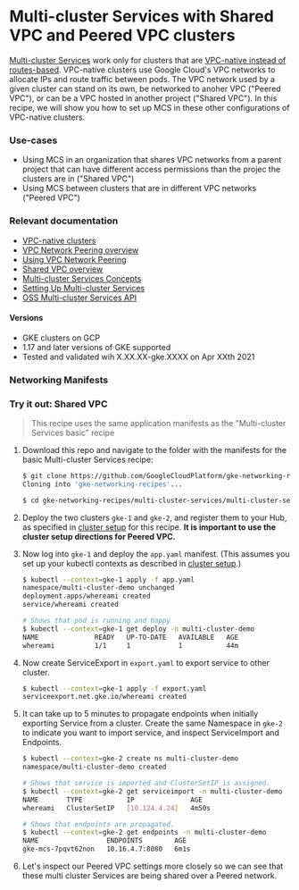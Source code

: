 # Multi-cluster Services with Shared VPC and Peered VPC clusters


[Multi-cluster Services](https://cloud.google.com/kubernetes-engine/docs/concepts/multi-cluster-services) work only for clusters that are [VPC-native instead of routes-based](https://cloud.google.com/kubernetes-engine/docs/how-to/alias-ips). VPC-native clusters use Google Cloud's VPC networks to allocate IPs and route traffic between pods. The VPC network used by a given cluster can stand on its own, be networked to anoher VPC ("Peered VPC"), or can be a VPC hosted in another project ("Shared VPC"). In this recipe, we will show you how to set up MCS in these other configurations of VPC-native clusters.

### Use-cases

- Using MCS in an organization that shares VPC networks from a parent project that can have different access permissions than the projec the clusters are in ("Shared VPC")
- Using MCS between clusters that are in different VPC networks ("Peered VPC")


### Relevant documentation

- [VPC-native clusters](https://cloud.google.com/kubernetes-engine/docs/concepts/alias-ips)
- [VPC Network Peering overview](https://cloud.google.com/vpc/docs/vpc-peering)
- [Using VPC Network Peering](https://cloud.google.com/vpc/docs/using-vpc-peering)
- [Shared VPC overview](https://cloud.google.com/vpc/docs/shared-vpc)
- [Multi-cluster Services Concepts](https://cloud.google.com/kubernetes-engine/docs/concepts/multi-cluster-services)
- [Setting Up Multi-cluster Services](https://cloud.google.com/kubernetes-engine/docs/how-to/multi-cluster-services)
- [OSS Multi-cluster Services API](https://github.com/kubernetes/enhancements/tree/master/keps/sig-multicluster/1645-multi-cluster-services-api)

#### Versions

- GKE clusters on GCP
- 1.17 and later versions of GKE supported
- Tested and validated wih X.XX.XX-gke.XXXX on Apr XXth 2021

### Networking Manifests

### Try it out: Shared VPC

> This recipe uses the same application manifests as the "Multi-cluster Services basic" recipe

1. Download this repo and navigate to the folder with the manifests for the basic Multi-cluster Services recipe:


    ```sh
    $ git clone https://github.com/GoogleCloudPlatform/gke-networking-recipes.git
    Cloning into 'gke-networking-recipes'...

    $ cd gke-networking-recipes/multi-cluster-services/multi-cluster-services-basic
    ```

2. Deploy the two clusters `gke-1` and `gke-2`, and register them to your Hub, as specified in [cluster setup](../../cluster-setup.md) for this recipe. **It is important to use the cluster setup directions for Peered VPC.**

3. Now log into `gke-1` and deploy the `app.yaml` manifest. (This assumes you set up your kubectl contexts as described in [cluster setup](../../cluster-setup.md).)

    ```bash
    $ kubectl --context=gke-1 apply -f app.yaml
    namespace/multi-cluster-demo unchanged
    deployment.apps/whereami created
    service/whereami created

    # Shows that pod is running and happy
    $ kubectl --context=gke-1 get deploy -n multi-cluster-demo
    NAME              READY   UP-TO-DATE   AVAILABLE   AGE
    whereami          1/1     1            1           44m
    ```


5. Now create ServiceExport in `export.yaml` to export service to other cluster.

    ```bash
    $ kubectl --context=gke-1 apply -f export.yaml
    serviceexport.net.gke.io/whereami created
    ```

6. It can take up to 5 minutes to propagate endpoints when initially exporting Service from a cluster. Create the same Namespace in `gke-2` to indicate you want to import service, and inspect ServiceImport and Endpoints.

    ```bash
    $ kubectl --context=gke-2 create ns multi-cluster-demo
    namespace/multi-cluster-demo created
    
    # Shows that service is imported and ClusterSetIP is assigned.
    $ kubectl --context=gke-2 get serviceimport -n multi-cluster-demo
    NAME       TYPE           IP              AGE
    whereami   ClusterSetIP   [10.124.4.24]   4m50s
    
    # Shows that endpoints are propagated.
    $ kubectl --context=gke-2 get endpoints -n multi-cluster-demo
    NAME                 ENDPOINTS        AGE
    gke-mcs-7pqvt62non   10.16.4.7:8080   6m1s
    ```

7. Let's inspect our Peered VPC settings more closely so we can see that these multi cluster Services are being shared over a Peered network.